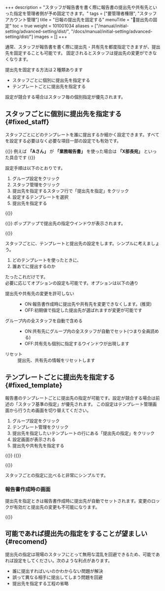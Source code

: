 +++
description = "スタッフが報告書を書く際に報告書の提出先や共有先といった指定を管理者側が予め固定できます。"
tags = ["要管理者権限", "スタッフアカウント管理"]
title = "日報の提出先を固定する"
menuTitle = "🔐提出先の固定"
toc = true
weight = 101001034
aliases = ["/manual/initial-setting/advanced-setting/dist/", "/docs/manual/initial-setting/advanced-setting/dist/"]
images = []
+++

通常、スタッフが報告書を書く際に提出先・共有先を都度指定できますが、提出先を固定することも可能です。
固定されるとスタッフは提出先の変更ができなくなります。

提出先を固定する方法は２種類あります

- スタッフごとに個別に提出先を指定する
- テンプレートごとに提出先を指定する

設定が競合する場合はスタッフ毎の個別指定が優先されます。

## スタッフごとに個別に提出先を指定する{#fixed_staff}

スタッフごとにどのテンプレートを誰に提出するか細かく設定できます。すべてを設定する必要はなく必要な項目一部の設定でも有効です。

{{<alice pos="right" icon="here">}}
例えば **「Aさん」** が **「業務報告書」** を使った場合は **「X部長宛」** といった具合です
{{</alice>}}

設定手順は以下のとおりです。

1. グループ設定をクリック
1. スタッフ管理をクリック
1. 提出先を指定するスタッフ行で「提出先を指定」をクリック
1. 設定するテンプレートを選択
1. 提出先を指定する

{{<appscreen filename="dist-setting" title="スタッフアカウントに対して報告書の提出先を強制的に固定する">}}

{{<nextArrow>}}
ポップアップで提出先の指定ウインドウが表示されます。

{{<appscreen filename="dist-detail" title="スタッフが報告書を提出する相手を指定">}}

スタッフごとに、テンプレートと提出先の設定をします。シンプルに考えましょう。

1. どのテンプレートを使ったときに、
1. 誰あてに提出するのか

たったこれだけです。  
必要に応じてオプションの設定も可能です。オプションは以下の通り


<dl class="basic">
  <dt>提出先や共有先の変更を許可しない</dt>
  <dd><ul><li>ON:報告書作成時に提出先や共有先を変更できなくします。(推奨)</li><li>OFF:初期値で指定した提出先が選ばれますが変更が可能です</li></ul></dd>
  <dt>グループ内の全スタッフを自動で含める</dt>
  <dd><ul><li>ON:共有先にグループ内の全スタッフが自動でセット(つまり全員読める)</li><li>OFF:共有先も個別に指定するウインドウが出現します</li></ul></dd>
  <dt>リセット</dt>
  <dd>提出先、共有先の情報をリセットします</dd>
</dl>

## テンプレートごとに提出先を指定する{#fixed_template}

報告書のテンプレートごとに提出先の指定が可能です。設定が競合する場合は前述の「スタッフ基準の指定」が優先されます。
この設定はテンプレート管理画面から行うため画面を切り替えてください。

1. グループ設定をクリック
1. テンプレート管理をクリック
1. 提出先を指定したいテンプレートの行にある「提出先の指定」をクリック
1. 設定画面が表示される
1. 提出先や共有先を指定する

{{<appscreen filename="template-dist" title="報告書のテンプレートごとに提出先を指定する">}}
{{<nextArrow>}}

{{<appscreen filename="template-dist-detail" title="詳細設定画面">}}

スタッフごとの指定に比べると非常にシンプルです。

### 報告書作成時の画面

提出先を指定ときは報告書作成時に提出先が自動でセットされます。変更のロックが有効だと提出先の変更も不可能になります。

{{<appscreen filename="dist-locked" title="報告書の提出時に、提出先が変更できないように固定された">}}

## 可能であれば提出先の指定をすることが望ましい{#recomend}

提出先の指定は現場のスタッフにとって無用な混乱を回避できるため、可能であれば設定をしてください。次のような利点があります。

- 誰に提出すればいいのかわからない問題が解決
- 誤って異なる相手に提出してしまう問題を回避
- 提出先を指定する工程の省略
